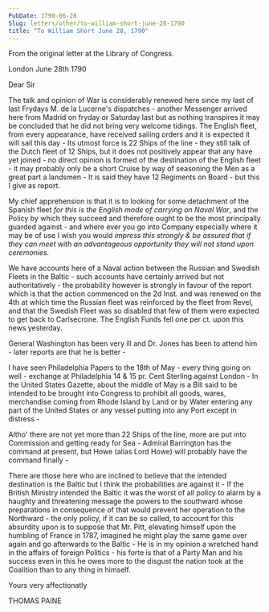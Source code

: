```yaml
---
PubDate: 1790-06-28
Slug: letters/other/to-william-short-june-28-1790
title: "To William Short June 28, 1790"
---
```


   From the original letter at the Library of Congress.

   London June 28th 1790

   Dear Sir

   The talk and opinion of War is considerably renewed here since my last of
   last Frydays M. de la Lucerne's dispatches - another Messenger arrived
   here from Madrid on fryday or Saturday last but as nothing transpires it
   may be concluded that he did not bring very welcome tidings. The English
   fleet, from every appearance, have received sailing orders and it is
   expected it will sail this day - Its utmost force is 22 Ships of the line -
   they still talk of the Dutch fleet of 12 Ships, but it does not positively
   appear that any have yet joined - no direct opinion is formed of the
   destination of the English fleet - it may probably only be a short Cruise
   by way of seasoning the Men as a great part a landsmen - It is said
   they have 12 Regiments on Board - but this I give as report. 
   
   My chief
   apprehension is that it is to looking for some detachment of the Spanish
   fleet *for this is the English mode of carrying on Naval War*, and the
   Policy by which they succeed and therefore ought to be the most
   principally guarded against - and where ever you go into Company
   especially where it may be of use I wish you would *impress this strongly
   & be assured that if they can meet with an advantageous opportunity they
   will not stand upon ceremonies.*

   We have accounts here of a Naval action between the Russian and Swedish 
   Fleets in the Baltic - such accounts have certainly arrived but not
   authoritatively - the probability however is strongly in favour of the
   report which is that the action commenced on the 2d Inst. and was renewed
   on the 4th at which time the Russian fleet was reinforced by the fleet
   from Revel, and that the Swedish Fleet was so disabled that few of them
   were expected to get back to Carlsecrone. The English Funds fell one per
   ct. upon this news yesterday.

   General Washington has been very ill and Dr. Jones has been to attend him -
   later reports are that he is better -

   I have seen Philadelphia Papers to the 18th of May - every thing going on 
   well - exchange at Philadelphia 14 & 15 pr. Cent Sterling against London - 
   In the United States Gazette, about the middle of May is a Bill said to be 
   intended to be brought into Congress to prohibit all goods, wares,
   merchandise coming
   from Rhode Island by Land or by Water entering any part of the United
   States or any vessel putting into any Port except in distress -

   Altho' there are not yet more than 22 Ships of the line, more are put
   into Commission and getting ready for Sea - Admiral Barrington has the
   command at present, but Howe (alias Lord Howe) will probably have the
   command finally -

   There are those here who are inclined to believe that the intended
   destination is the Baltic but I think the probabilities are against it - If
   the British Ministry intended the Baltic it was the worst of all policy to
   alarm by a haughty and threatening message the powers to the southward
   whose preparations in consequence of that would prevent her operation to
   the Northward - the only policy, if it can be so called, to account for
   this absurdity upon is to suppose that Mr. Pitt, elevating himself upon
   the humbling of France in 1787, imagined he might play the same game over
   again and go afterwards to the Baltic - He is in my opinion a wretched hand
   in the affairs of foreign Politics - his forte is that of a Party Man and
   his success even in this he owes more to the disgust the nation took at
   the Coalition than to any thing in himself.

   Yours very affectionatly

   THOMAS PAINE


